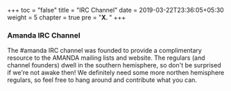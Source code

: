 +++
toc = "false"
title = "IRC Channel"
date = 2019-03-22T23:36:05+05:30
weight = 5
chapter = true
pre = "<b>X. </b>"
+++

### Amanda IRC Channel
The \#amanda IRC channel was founded to provide a complimentary resource
to the AMANDA mailing lists and website. The regulars (and channel
founders) dwell in the southern hemisphere, so don't be surprised if
we're not awake then! We definitely need some more northen hemisphere
regulars, so feel free to hang around and contribute what you can.